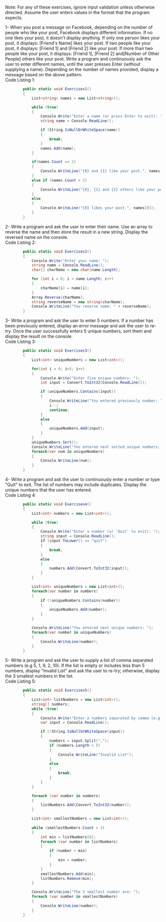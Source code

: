 Note: For any of these exercises, ignore input validation unless otherwise directed.
Assume the user enters values in the format that the program expects.

1- When you post a message on Facebook, depending on the number of people who like your post, Facebook displays different information.
If no one likes your post, it doesn't display anything.
If only one person likes your post, it displays: [Friend's Name] likes your post.
If two people like your post, it displays: [Friend 1] and [Friend 2] like your post.
If more than two people like your post, it displays: [Friend 1], [Friend 2] and[Number of Other People] others like your post.
Write a program and continuously ask the user to enter different names, until the user presses Enter (without supplying a name). 
Depending on the number of names provided, display a message based on the above pattern.  
Code Listing 1:
```cs
        public static void Exercises1()
        {
            List<string> names = new List<string>();

            while (true)
            {
                Console.Write("Enter a name (or press Enter to exit): ");
                string name = Console.ReadLine();

                if (String.IsNullOrWhiteSpace(name))
                {
                    break;
                }
                names.Add(name);
            }

            if(names.Count == 2)
            {
                Console.WriteLine("{0} and {1} like your post.", names[0], names[1]);
            }
            else if (names.Count > 2)
            {
                Console.WriteLine("{0}, {1} and {2} others like your post.", names[0], names[1], names.Count-2);
            }
            else
            {
                Console.WriteLine("{0} likes your post.", names[0]);
            }
        }
```

2- Write a program and ask the user to enter their name.
Use an array to reverse the name and then store the result in a new string. 
Display the reversed name on the console.  
Code Listing 2:
```cs
        public static void Exercises2()
        {
            Console.Write("Enter your name: ");
            string name = Console.ReadLine();
            char[] charName = new char[name.Length];

            for (int i = 0; i < name.Length; i++)
            {
                charName[i] = name[i];
            }
            Array.Reverse(charName);
            string reverseName = new string(charName);
            Console.WriteLine("You reverse name: " + reverseName);
        }
```

3- Write a program and ask the user to enter 5 numbers.
If a number has been previously entered, display an error message and ask the user to re-try. 
Once the user successfully enters 5 unique numbers, sort them and display the result on the console.  
Code Listing 3:
```cs
        public static void Exercises3()
        {
            List<int> uniqueNumbers = new List<int>();

            for(int i = 0; i<5; i++)
            {
                Console.Write("Enter five unique numbers: ");
                int input = Convert.ToInt32(Console.ReadLine());

                if (uniqueNumbers.Contains(input))
                {
                    Console.WriteLine("You entered previously number: " + input);
                    i--;
                    continue;
                }
                else
                {
                    uniqueNumbers.Add(input);
                }
            }
            uniqueNumbers.Sort();
            Console.WriteLine("You entered next sorted unique numbers: ");
            foreach(var num in uniqueNumbers)
            {
                Console.WriteLine(num);
            }
        }
```

4- Write a program and ask the user to continuously enter a number or type "Quit" to exit. 
The list of numbers may include duplicates.
Display the unique numbers that the user has entered.  
Code Listing 4:
```cs
        public static void Exercises4()
        {
            List<int> numbers = new List<int>();

            while (true)
            {
                Console.Write("Enter a number (or 'Quit' to exit): ");
                string input = Console.ReadLine();
                if (input.ToLower() == "quit")
                {
                    break;
                }
                else
                {
                    numbers.Add(Convert.ToInt32(input));
                }
            }

            List<int> uniqueNumbers = new List<int>();
            foreach(var number in numbers)
            {
                if (!uniqueNumbers.Contains(number))
                {
                    uniqueNumbers.Add(number);
                }
            }

            Console.WriteLine("You entered next unique numbers: ");
            foreach(var number in uniqueNumbers)
            {
                Console.WriteLine(number);
            }
        }
```

5- Write a program and ask the user to supply a list of comma separated numbers (e.g 5, 1, 9, 2, 10). 
If the list is empty or includes less than 5 numbers, display "Invalid List" and ask the user to re-try; otherwise, display the 3 smallest numbers in the list.  
Code Listing 5:
```cs
        public static void Exercises5()
        {
            List<int> listNumbers = new List<int>();
            string[] numbers;
            while (true)
            {
                Console.Write("Enter a numbers separated by comma (e.g 5, 1, 9, 2, 10): ");
                var input = Console.ReadLine();

                if (!String.IsNullOrWhiteSpace(input))
                {
                    numbers = input.Split(",");
                    if (numbers.Length < 5)
                    {
                        Console.WriteLine("Invalid List");
                    }
                    else
                    {
                        break;
                    }
                }
            }

            foreach (var number in numbers)
            {
                listNumbers.Add(Convert.ToInt32(number));
            }

            List<int> smallestNumbers = new List<int>();
            
            while (smallestNumbers.Count < 3)
            {
                int min = listNumbers[0];
                foreach (var number in listNumbers)
                {
                    if (number < min)
                    {
                        min = number;
                    }
                }
                smallestNumbers.Add(min);
                listNumbers.Remove(min);
            }

            Console.WriteLine("The 3 smallest number are: ");
            foreach (var number in smallestNumbers)
            {
                Console.WriteLine(number);
            }
        }
```
